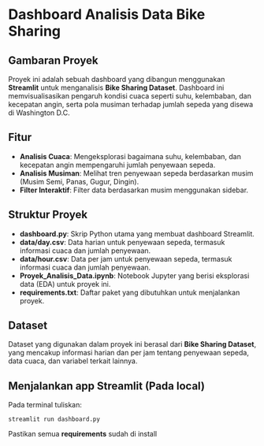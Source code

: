 # Dashboard Analisis Data Bike Sharing

## Gambaran Proyek
Proyek ini adalah sebuah dashboard yang dibangun menggunakan **Streamlit** untuk menganalisis **Bike Sharing Dataset**. Dashboard ini memvisualisasikan pengaruh kondisi cuaca seperti suhu, kelembaban, dan kecepatan angin, serta pola musiman terhadap jumlah sepeda yang disewa di Washington D.C.

## Fitur
- **Analisis Cuaca**: Mengeksplorasi bagaimana suhu, kelembaban, dan kecepatan angin mempengaruhi jumlah penyewaan sepeda.
- **Analisis Musiman**: Melihat tren penyewaan sepeda berdasarkan musim (Musim Semi, Panas, Gugur, Dingin).
- **Filter Interaktif**: Filter data berdasarkan musim menggunakan sidebar.

## Struktur Proyek
- **dashboard.py**: Skrip Python utama yang membuat dashboard Streamlit.
- **data/day.csv**: Data harian untuk penyewaan sepeda, termasuk informasi cuaca dan jumlah penyewaan.
- **data/hour.csv**: Data per jam untuk penyewaan sepeda, termasuk informasi cuaca dan jumlah penyewaan.
- **Proyek_Analisis_Data.ipynb**: Notebook Jupyter yang berisi eksplorasi data (EDA) untuk proyek ini.
- **requirements.txt**: Daftar paket yang dibutuhkan untuk menjalankan proyek.

## Dataset
Dataset yang digunakan dalam proyek ini berasal dari **Bike Sharing Dataset**, yang mencakup informasi harian dan per jam tentang penyewaan sepeda, data cuaca, dan variabel terkait lainnya.

## Menjalankan app Streamlit (Pada local)
Pada terminal tuliskan:
```
streamlit run dashboard.py
```
Pastikan semua **requirements** sudah di install